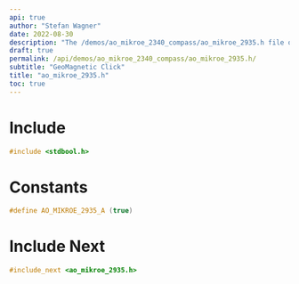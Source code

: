 ```yaml
---
api: true
author: "Stefan Wagner"
date: 2022-08-30
description: "The /demos/ao_mikroe_2340_compass/ao_mikroe_2935.h file of the ao real-time operating system."
draft: true
permalink: /api/demos/ao_mikroe_2340_compass/ao_mikroe_2935.h/
subtitle: "GeoMagnetic Click"
title: "ao_mikroe_2935.h"
toc: true
---
```


# Include

```c
#include <stdbool.h>
```

# Constants

```c
#define AO_MIKROE_2935_A (true)
```

# Include Next

```c
#include_next <ao_mikroe_2935.h>
```

